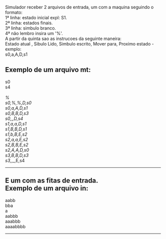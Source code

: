 Simulador receber 2 arquivos de entrada, um com a maquina seguindo o formato:<br />
1ª linha: estado inicial expl: S1.<br />
2ª linha: estados finais.<br />
3ª linha: simbulo branco.<br />
4ª não lembro insira um '%'.<br />
A partir da quinta sao as instrucoes da seguinte maneira: <br />
Estado atual , Sibulo Lido, Simbulo escrito, Mover para, Proximo estado - exmplo:<br />
s0,a,A,D,s1<br />

Exemplo de um arquivo mt:<br />
------------------------------
s0<br />
s4<br />
_<br />
%<br />
s0,%,%,D,s0<br />
s0,a,A,D,s1<br />
s0,B,B,D,s3<br />
s0,_,_,D,s4<br />
s1,a,a,D,s1<br />
s1,B,B,D,s1<br />
s1,b,B,E,s2<br />
s2,a,a,E,s2<br />
s2,B,B,E,s2<br />
s2,A,A,D,s0<br />
s3,B,B,D,s3<br />
s3,_,_,E,s4<br />

------------------------------
E um com as fitas de entrada.<br />
Exemplo de um arquivo in:<br />
------------------------------
aabb<br />
bba<br />
a<br />
aabbb<br />
aaabbb<br />
aaaabbbb<br />

------------------------------
